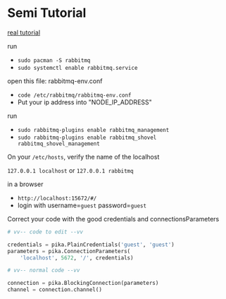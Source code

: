 # Semi Tutorial

[real tutorial](https://wiki.archlinux.org/title/RabbitMQ)

run

- `sudo pacman -S rabbitmq`
- `sudo systemctl enable rabbitmq.service`

open this file: rabbitmq-env.conf

- `code /etc/rabbitmq/rabbitmq-env.conf`
- Put your ip address into "NODE_IP_ADDRESS"

run

- `sudo rabbitmq-plugins enable rabbitmq_management`
- `sudo rabbitmq-plugins enable rabbitmq_shovel rabbitmq_shovel_management`

On your `/etc/hosts`, verify the name of the localhost

`127.0.0.1 localhost` or `127.0.0.1 rabbitmq`

in a browser

- `http://localhost:15672/#/`
- login with username=`guest` password=`guest`

Correct your code with the good credentials and connectionsParameters

```python
# vv-- code to edit --vv

credentials = pika.PlainCredentials('guest', 'guest')
parameters = pika.ConnectionParameters(
    'localhost', 5672, '/', credentials)

# vv-- normal code --vv

connection = pika.BlockingConnection(parameters)
channel = connection.channel()
```
